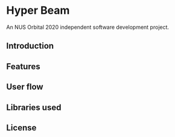 # Hyper Beam

An NUS Orbital 2020 independent software development  project.

## Introduction

## Features

## User flow

## Libraries used

## License
